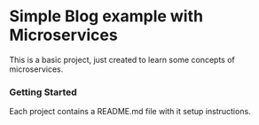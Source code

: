 # Simple Blog example with Microservices

This is a basic project, just created to learn some concepts of microservices.

### Getting Started

Each project contains a README.md file with it setup instructions.
